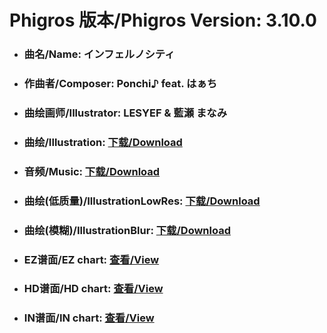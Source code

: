 
# Phigros 版本/Phigros Version:  3.10.0

- ### __曲名/Name:  インフェルノシティ__

- ### __作曲者/Composer:  Ponchi♪ feat. はぁち__

- ### __曲绘画师/Illustrator:  LESYEF & 藍瀬 まなみ__

- ### __曲绘/Illustration:  [下载/Download](https://github.com/Po6647A/PAR/releases/download/3.10.0/905.png)__

- ### __音频/Music:  [下载/Download](https://github.com/Po6647A/PAR/releases/download/3.10.0/1735.ogg)__

- ### __曲绘(低质量)/IllustrationLowRes:  [下载/Download](https://github.com/Po6647A/PAR/releases/download/3.10.0/1397.png)__

- ### __曲绘(模糊)/IllustrationBlur:  [下载/Download](https://github.com/Po6647A/PAR/releases/download/3.10.0/1151.png)__


- ### __EZ谱面/EZ chart:  [查看/View](./EZ.json/index.html)__

- ### __HD谱面/HD chart:  [查看/View](./HD.json/index.html)__

- ### __IN谱面/IN chart:  [查看/View](./IN.json/index.html)__
